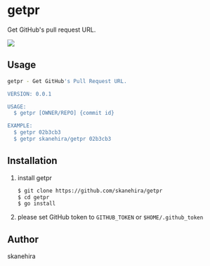 # getpr
Get GitHub's pull request URL.

![](https://i.imgur.com/VrXQw15.gif)

## Usage

```sh
getpr - Get GitHub's Pull Request URL.

VERSION: 0.0.1

USAGE:
  $ getpr [OWNER/REPO] {commit id}

EXAMPLE:
  $ getpr 02b3cb3
  $ getpr skanehira/getpr 02b3cb3
```

## Installation
1. install getpr
   ```sh
   $ git clone https://github.com/skanehira/getpr
   $ cd getpr
   $ go install
   ```

2. please set GitHub token to `GITHUB_TOKEN` or `$HOME/.github_token`

## Author
skanehira
